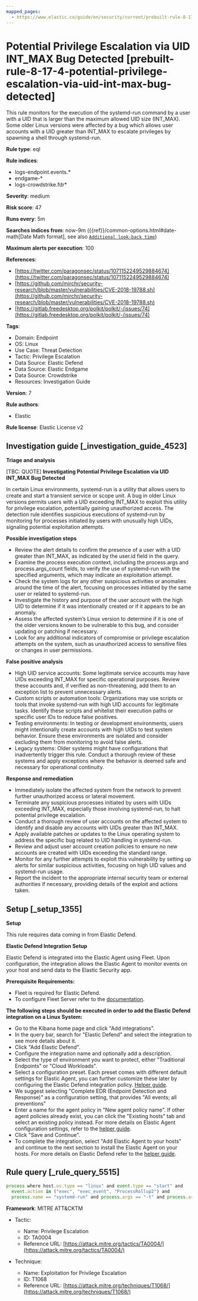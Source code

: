 ```yaml
---
mapped_pages:
  - https://www.elastic.co/guide/en/security/current/prebuilt-rule-8-17-4-potential-privilege-escalation-via-uid-int-max-bug-detected.html
---
```


# Potential Privilege Escalation via UID INT_MAX Bug Detected [prebuilt-rule-8-17-4-potential-privilege-escalation-via-uid-int-max-bug-detected]

This rule monitors for the execution of the systemd-run command by a user with a UID that is larger than the maximum allowed UID size (INT_MAX). Some older Linux versions were affected by a bug which allows user accounts with a UID greater than INT_MAX to escalate privileges by spawning a shell through systemd-run.

**Rule type**: eql

**Rule indices**:

* logs-endpoint.events.*
* endgame-*
* logs-crowdstrike.fdr*

**Severity**: medium

**Risk score**: 47

**Runs every**: 5m

**Searches indices from**: now-9m ({{ref}}/common-options.html#date-math[Date Math format], see also [`Additional look-back time`](docs-content://solutions/security/detect-and-alert/create-detection-rule.md#rule-schedule))

**Maximum alerts per execution**: 100

**References**:

* [https://twitter.com/paragonsec/status/1071152249529884674](https://twitter.com/paragonsec/status/1071152249529884674)
* [https://github.com/mirchr/security-research/blob/master/vulnerabilities/CVE-2018-19788.sh](https://github.com/mirchr/security-research/blob/master/vulnerabilities/CVE-2018-19788.sh)
* [https://gitlab.freedesktop.org/polkit/polkit/-/issues/74](https://gitlab.freedesktop.org/polkit/polkit/-/issues/74)

**Tags**:

* Domain: Endpoint
* OS: Linux
* Use Case: Threat Detection
* Tactic: Privilege Escalation
* Data Source: Elastic Defend
* Data Source: Elastic Endgame
* Data Source: Crowdstrike
* Resources: Investigation Guide

**Version**: 7

**Rule authors**:

* Elastic

**Rule license**: Elastic License v2

## Investigation guide [_investigation_guide_4523]

**Triage and analysis**

[TBC: QUOTE]
**Investigating Potential Privilege Escalation via UID INT_MAX Bug Detected**

In certain Linux environments, systemd-run is a utility that allows users to create and start a transient service or scope unit. A bug in older Linux versions permits users with a UID exceeding INT_MAX to exploit this utility for privilege escalation, potentially gaining unauthorized access. The detection rule identifies suspicious executions of systemd-run by monitoring for processes initiated by users with unusually high UIDs, signaling potential exploitation attempts.

**Possible investigation steps**

* Review the alert details to confirm the presence of a user with a UID greater than INT_MAX, as indicated by the user.id field in the query.
* Examine the process execution context, including the process.args and process.args_count fields, to verify the use of systemd-run with the specified arguments, which may indicate an exploitation attempt.
* Check the system logs for any other suspicious activities or anomalies around the time of the alert, focusing on processes initiated by the same user or related to systemd-run.
* Investigate the history and purpose of the user account with the high UID to determine if it was intentionally created or if it appears to be an anomaly.
* Assess the affected system’s Linux version to determine if it is one of the older versions known to be vulnerable to this bug, and consider updating or patching if necessary.
* Look for any additional indicators of compromise or privilege escalation attempts on the system, such as unauthorized access to sensitive files or changes in user permissions.

**False positive analysis**

* High UID service accounts: Some legitimate service accounts may have UIDs exceeding INT_MAX for specific operational purposes. Review these accounts and, if verified as non-threatening, add them to an exception list to prevent unnecessary alerts.
* Custom scripts or automation tools: Organizations may use scripts or tools that invoke systemd-run with high UID accounts for legitimate tasks. Identify these scripts and whitelist their execution paths or specific user IDs to reduce false positives.
* Testing environments: In testing or development environments, users might intentionally create accounts with high UIDs to test system behavior. Ensure these environments are isolated and consider excluding them from monitoring to avoid false alerts.
* Legacy systems: Older systems might have configurations that inadvertently trigger this rule. Conduct a thorough review of these systems and apply exceptions where the behavior is deemed safe and necessary for operational continuity.

**Response and remediation**

* Immediately isolate the affected system from the network to prevent further unauthorized access or lateral movement.
* Terminate any suspicious processes initiated by users with UIDs exceeding INT_MAX, especially those involving systemd-run, to halt potential privilege escalation.
* Conduct a thorough review of user accounts on the affected system to identify and disable any accounts with UIDs greater than INT_MAX.
* Apply available patches or updates to the Linux operating system to address the specific bug related to UID handling in systemd-run.
* Review and adjust user account creation policies to ensure no new accounts are created with UIDs exceeding the standard range.
* Monitor for any further attempts to exploit this vulnerability by setting up alerts for similar suspicious activities, focusing on high UID values and systemd-run usage.
* Report the incident to the appropriate internal security team or external authorities if necessary, providing details of the exploit and actions taken.


## Setup [_setup_1355]

**Setup**

This rule requires data coming in from Elastic Defend.

**Elastic Defend Integration Setup**

Elastic Defend is integrated into the Elastic Agent using Fleet. Upon configuration, the integration allows the Elastic Agent to monitor events on your host and send data to the Elastic Security app.

**Prerequisite Requirements:**

* Fleet is required for Elastic Defend.
* To configure Fleet Server refer to the [documentation](docs-content://reference/ingestion-tools/fleet/fleet-server.md).

**The following steps should be executed in order to add the Elastic Defend integration on a Linux System:**

* Go to the Kibana home page and click "Add integrations".
* In the query bar, search for "Elastic Defend" and select the integration to see more details about it.
* Click "Add Elastic Defend".
* Configure the integration name and optionally add a description.
* Select the type of environment you want to protect, either "Traditional Endpoints" or "Cloud Workloads".
* Select a configuration preset. Each preset comes with different default settings for Elastic Agent, you can further customize these later by configuring the Elastic Defend integration policy. [Helper guide](docs-content://solutions/security/configure-elastic-defend/configure-an-integration-policy-for-elastic-defend.md).
* We suggest selecting "Complete EDR (Endpoint Detection and Response)" as a configuration setting, that provides "All events; all preventions"
* Enter a name for the agent policy in "New agent policy name". If other agent policies already exist, you can click the "Existing hosts" tab and select an existing policy instead. For more details on Elastic Agent configuration settings, refer to the [helper guide](docs-content://reference/ingestion-tools/fleet/agent-policy.md).
* Click "Save and Continue".
* To complete the integration, select "Add Elastic Agent to your hosts" and continue to the next section to install the Elastic Agent on your hosts. For more details on Elastic Defend refer to the [helper guide](docs-content://solutions/security/configure-elastic-defend/install-elastic-defend.md).


## Rule query [_rule_query_5515]

```js
process where host.os.type == "linux" and event.type == "start" and
  event.action in ("exec", "exec_event", "ProcessRollup2") and
  process.name == "systemd-run" and process.args == "-t" and process.args_count >= 3 and user.id >= "1000000000"
```

**Framework**: MITRE ATT&CKTM

* Tactic:

    * Name: Privilege Escalation
    * ID: TA0004
    * Reference URL: [https://attack.mitre.org/tactics/TA0004/](https://attack.mitre.org/tactics/TA0004/)

* Technique:

    * Name: Exploitation for Privilege Escalation
    * ID: T1068
    * Reference URL: [https://attack.mitre.org/techniques/T1068/](https://attack.mitre.org/techniques/T1068/)



